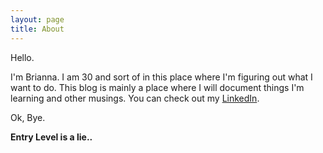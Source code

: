 ```yaml
---
layout: page
title: About
---
```


Hello.

I'm Brianna. I am 30 and sort of in this place where I'm figuring out what I want to do. This blog is mainly a place where I will document things I'm learning and other musings. You can check out my [LinkedIn](https://www.linkedin.com/in/bwhit034/). 

Ok, Bye. 

**Entry Level is a lie..**
